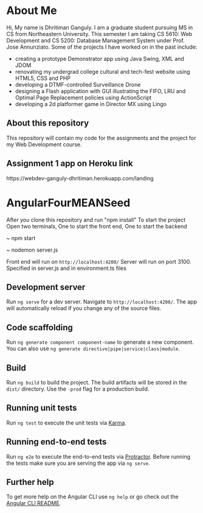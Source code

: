 <h1>About Me</h1>
Hi, My name is Dhritiman Ganguly. I am a graduate student pursuing MS in CS from Northeastern University. This semester I am taking CS 5610: Web Development and CS 5200: Database Management System under Prof. Jose Annunziato. Some of the projects I have worked on in the past include:
<ul>
  <li> creating a prototype Demonstrator app using Java Swing, XML and JDOM </li>
  <li> renovating my undergrad college cultural and tech-fest website using HTML5, CSS and PHP </li>
  <li> developing a DTMF-controlled Surveillance Drone </li>
  <li> designing a Flash application with GUI illustrating the FIFO, LRU and Optimal Page Replacement policies using ActionScript </li>
  <li> developing a 2d platformer game in Director MX using Lingo </li>
</ul>

<h2>About this repository</h2>
This repository will contain my code for the assignments and the project for my Web Development course.

<h2>Assignment 1 app on Heroku link</h2>
https://webdev-ganguly-dhritiman.herokuapp.com/landing

# AngularFourMEANSeed

After you clone this repository and run "npm install"
To start the project
Open two terminals, One to start the front end, One to start the backend

~ npm start


~ nodemon server.js

Front end will run on `http://localhost:4200/`
Server will run on port 3100. Specified in server.js and in environment.ts files







## Development server

Run `ng serve` for a dev server. Navigate to `http://localhost:4200/`. The app will automatically reload if you change any of the source files.

## Code scaffolding

Run `ng generate component component-name` to generate a new component. You can also use `ng generate directive|pipe|service|class|module`.

## Build

Run `ng build` to build the project. The build artifacts will be stored in the `dist/` directory. Use the `-prod` flag for a production build.

## Running unit tests

Run `ng test` to execute the unit tests via [Karma](https://karma-runner.github.io).

## Running end-to-end tests

Run `ng e2e` to execute the end-to-end tests via [Protractor](http://www.protractortest.org/).
Before running the tests make sure you are serving the app via `ng serve`.

## Further help

To get more help on the Angular CLI use `ng help` or go check out the [Angular CLI README](https://github.com/angular/angular-cli/blob/master/README.md).
